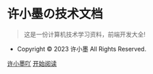 <!-- _coverpage.md -->

# 许小墨の技术文档
> 这是一份计算机技术学习资料，前端开发大全!

- Copyright © 2023 许小墨 All Rights Reserved.

[许小墨吖](https://xuxiaomo_xyj.gitee.io/xuxiaomo.blog/)
[开始阅读](README.md)